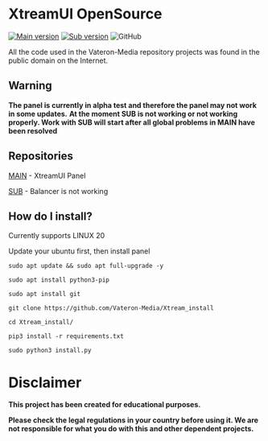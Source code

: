 # XtreamUI OpenSource
[![Main version](https://img.shields.io/github/v/release/Vateron-Media/Xtream_main?label=Release%20Main&color=green)](https://github.com/Vateron-Media/Xtream_main/)
[![Sub version](https://img.shields.io/github/v/release/Vateron-Media/Xtream_sub?label=Release%20Sub&color=green)](https://github.com/Vateron-Media/Xtream_sub/)
![GitHub](https://img.shields.io/github/license/Vateron-Media/Xtream_install)

All the code used in the Vateron-Media repository projects was found in the public domain on the Internet.

## Warning
**The panel is currently in alpha test and therefore the panel may not work in some updates.**
**At the moment SUB is not working or not working properly. Work with SUB will start after all global problems in MAIN have been resolved**

## Repositories 
[MAIN](https://github.com/Vateron-Media/Xtream_main) - XtreamUI Panel

[SUB](https://github.com/Vateron-Media/Xtream_sub) - Balancer is not working

## How do I install?
Currently supports LINUX 20

Update your ubuntu first, then install panel

```sudo apt update && sudo apt full-upgrade -y```

```sudo apt install python3-pip```

```sudo apt install git```

```git clone https://github.com/Vateron-Media/Xtream_install```

```cd Xtream_install/```

```pip3 install -r requirements.txt```

```sudo python3 install.py```

# Disclaimer
**This project has been created for educational purposes.**

**Please check the legal regulations in your country before using it.
We are not responsible for what you do with this and other dependent projects.** 
